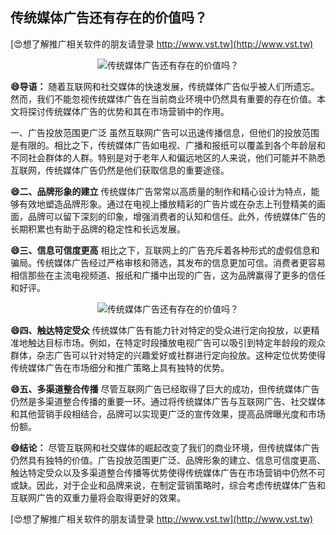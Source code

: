 ## **传统媒体广告还有存在的价值吗？**

[😍想了解推广相关软件的朋友请登录 http://www.vst.tw](http://www.vst.tw)

 <center><img src="https://vst.tw/MP4/tuiguang/png/7.png" alt="传统媒体广告还有存在的价值吗？"></center>

**😄导语：**
随着互联网和社交媒体的快速发展，传统媒体广告似乎被人们所遗忘。然而，我们不能忽视传统媒体广告在当前商业环境中仍然具有重要的存在价值。本文将探讨传统媒体广告的优势和其在市场营销中的作用。

一、广告投放范围更广泛
虽然互联网广告可以迅速传播信息，但他们的投放范围是有限的。相比之下，传统媒体广告如电视、广播和报纸可以覆盖到各个年龄层和不同社会群体的人群。特别是对于老年人和偏远地区的人来说，他们可能并不熟悉互联网，传统媒体广告仍然是他们获取信息的重要途径。

**😄二、品牌形象的建立**
传统媒体广告常常以高质量的制作和精心设计为特点，能够有效地塑造品牌形象。通过在电视上播放精彩的广告片或在杂志上刊登精美的画面，品牌可以留下深刻的印象，增强消费者的认知和信任。此外，传统媒体广告的长期积累也有助于品牌的稳定性和长远发展。

**😄三、信息可信度更高**
相比之下，互联网上的广告充斥着各种形式的虚假信息和骗局。传统媒体广告经过严格审核和筛选，其发布的信息更加可信。消费者更容易相信那些在主流电视频道、报纸和广播中出现的广告，这为品牌赢得了更多的信任和好评。

 <center><img src="https://vst.tw/MP4/tuiguang/png/5.png" alt="传统媒体广告还有存在的价值吗？"></center>

**😄四、触达特定受众**
传统媒体广告有能力针对特定的受众进行定向投放，以更精准地触达目标市场。例如，在特定时段播放电视广告可以吸引到特定年龄段的观众群体，杂志广告可以针对特定的兴趣爱好或社群进行定向投放。这种定位优势使得传统媒体广告在市场细分和推广策略上具有独特的优势。

**😄五、多渠道整合传播**
尽管互联网广告已经取得了巨大的成功，但传统媒体广告仍然是多渠道整合传播的重要一环。通过将传统媒体广告与互联网广告、社交媒体和其他营销手段相结合，品牌可以实现更广泛的宣传效果，提高品牌曝光度和市场份额。

**😄结论：**
尽管互联网和社交媒体的崛起改变了我们的商业环境，但传统媒体广告仍然具有独特的价值。广告投放范围更广泛、品牌形象的建立、信息可信度更高、触达特定受众以及多渠道整合传播等优势使得传统媒体广告在市场营销中仍然不可或缺。因此，对于企业和品牌来说，在制定营销策略时，综合考虑传统媒体广告和互联网广告的双重力量将会取得更好的效果。

[😍想了解推广相关软件的朋友请登录 http://www.vst.tw](http://www.vst.tw)




